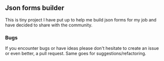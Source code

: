 ## Json forms builder

This is tiny project I have put up to help me build json forms for my job and have decided to share with the community.


### Bugs

If you encounter bugs or have ideas please don't hesitate to create an issue or even better, a pull request. Same goes for suggestions/refactoring.